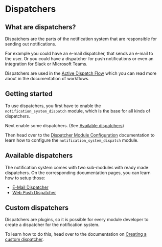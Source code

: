 # Dispatchers

## What are dispatchers?

Dispatchers are the parts of the notification system that are
responsible for sending out notifications.

For example you could have an e-mail dispatcher, that sends an e-mail
to the user. Or you could have a dispatcher for push notifications or
even an integration for Slack or Microsoft Teams.

Dispatchers are used in the [Active Dispatch Flow](03_workflows.md#active-dispatch-flow)
which you can read more about in the documentation of workflows.


## Getting started

To use dispatchers, you first have to enable the
`notification_system_dispatch` module, which is the base for all
kinds of dispatchers.

Next enable some dispatchers. (See [Available dispatchers](#available-dispatchers))

Then head over to the [Dispatcher Module Configuration](06_1_dispatcher_module_configuration.md)
documentation to learn how to configure the
`notification_system_dispatch` module.


## Available dispatchers

The notification system comes with two sub-modules with ready made
dispatchers. On the corresponding documentation pages, you can learn
how to setup those:

- [E-Mail Dispatcher](06_2_1_dispatcher_mail.md)
- [Web Push Dispatcher](06_2_2_dispatcher_web_push.md)


## Custom dispatchers

Dispatchers are plugins, so it is possible for every module developer
to create a dispatcher for the notification system.

To learn how to do this, head over to the documentation on
[Creating a custom dispatcher](06_4_custom_dispatcher.md).
